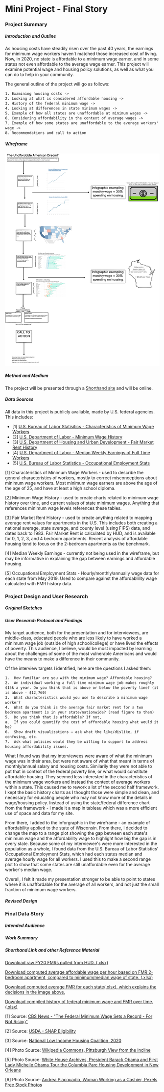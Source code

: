 # Mini Project - Final Story

### Project Summary

##### Introduction and Outline

As housing costs have steadily risen over the past 40 years, the earnings for minimum wage workers haven't matched those increased cost of living. Now, in 2020, no state is affordable to a minimum wage earner, and in some states not even affordable to the average wage earner. This project will examine potential wage and housing policy solutions, as well as what you can do to help in your community.

The general outline of the project will go as follows:

    1. Examining housing costs ->
    2. Looking at what is considered affordable housing ->
    3. History of the federal minimum wage ->
    4. Looking at differences in state minimum wages ->
    5. Example of how all states are unaffordable at minimum wages ->
    6. Considering affordability in the context of average wages ->
    7. Example of how some states are unaffordable to the average workers' wage ->
    8. Recommendations and call to action

##### Wireframe

![Wireframe](revised_wireframe.png)

##### Method and Medium

The project will be presented through a [Shorthand site](https://carnegiemellon.shorthandstories.com/the-unaffordable-american-dream/index.html) and will be online.

##### Data Sources

All data in this project is publicly avaliable, made by U.S. federal agencies. This includes:

 - [1] [U.S. Bureau of Labor Statisitics - Characteristics of Minimum Wage Workers](https://www.bls.gov/opub/reports/minimum-wage/2019/home.htm)
 - [2] [U.S. Department of Labor - Minimum Wage History](https://www.dol.gov/agencies/whd/state/minimum-wage/history)
 - [3] [U.S. Department of Housing and Urban Development - Fair Market Rent History](https://www.huduser.gov/portal/datasets/fmr.html#history)
 - [4] [U.S. Department of Labor - Median Weekly Earnings of Full Time Workers](https://www.bls.gov/webapps/legacy/cpswktab3.htm)
 - [5] [U.S. Bureau of Labor Statistics - Occupational Employment Stats](https://www.bls.gov/oes/current/oessrcst.htm)

[1] Characteristics of Minimum Wage Workers - used to describe the general characteristics of workers, mostly to correct misconceptions about minimum wage workers. Most minimum wage earners are above the age of the age of 25, and have at least a high school diploma.

[2] Minimum Wage History - used to create charts related to minimum wage history over time, and current values of state minimum wages. Anything that references minimum wage levels references these tables.

[3] Fair Market Rent History - used to create anything related to mapping average rent values for apartments in the U.S. This includes both creating a national average, state average, and county level (using FIPS) data, and dates back to 1983. Fair Market Rent is calculated by HUD, and is available for 0, 1, 2, 3, and 4 bedroom apartments. Recent analysis of affordable housing tend to focus on the 2-bedroom apartments as the benchmark.

[4] Median Weekly Earnings - currently not being used in the wireframe, but may be informative in explaining the gap between earnings and affordable housing.

[5] Occupational Employment Stats - Hourly/monthly/annually wage data for each state from May 2019. Used to compare against the affordablility wage calculated with FMR history data.

### Project Design and User Research

##### Original Sketches

##### User Research Protocol and Findings

My target audience, both for the presentation and for interviewees, are middle-class, educated people who are less likely to have worked a minimum wage job (outside of high school/college) or have lived the effects of poverty. This audience, I believe, would be most impacted by learning about the challenges of some of the most vulnerable Americans and would have the means to make a difference in their community.

Of the interview targets I identified, here are the questions I asked them:

    1.	How familiar are you with the minimum wage? Affordable housing?
    2.	An individual working a full time minimum wage job makes roughly $15k a year. Do you think that is above or below the poverty line? (it is above - $12,760)
    3.	What characteristics would you use to describe a minimum wage worker?
    4.	What do you think is the average fair market rent for a two bedroom apartment is in your state/nationwide? (read figure to them)
    5.	Do you think that is affordable? If not,
    a.	If you could quantify the cost of affordable housing what would it be?
    6.	Show draft visualizations – ask what the like/dislike, if confusing, etc.
    7.	Ask what policies would they be willing to support to address housing affordability issues.

What I found was that my interviewees were aware of what the minimum wage was in their area, but were not aware of what that meant in terms of monthly/annual salary and housing costs. Similarily they were not able to put that in context of the federal poverty line, or what would constitute affordable housing. They seemed less interested in the characteristics of the minimum wage workers and instead the context of average workers within a state. This caused me to rework a lot of the second half framework. I kept the basic history charts as I thought those were simple and clean, and necessary for educating people who may not know more of the details in wage/housing policy. Instead of using the state/federal difference chart from the framework - I made it a map in tableau which was a more efficient use of space and data for my site.

From there, I added to the inforgraphic in the wireframe - an example of affordability applied to the state of Wisconsin. From there, I decided to change the map to a range plot showing the gap between each state's minimum wage and the affordability wage to highlight how big the gap is in every state. Because some of my interviewee's were more interested in the population as a whole, I found data from the U.S. Bureau of Labor Statistics' Occupational Employment Stats, which had each states median and average hourly wage for all workers. I used this to make a second range plot to show that some states are still unaffordable even for the average worker's median wage.

Overall, I felt it made my presentation stronger to be able to point to states where it is unaffordable for the average of all workers, and not just the small fraction of minimum wage workers.

##### Revised Design

### Final Data Story

##### Intended Audience

##### Work Summary

##### Shorthand Link and other Reference Material

<a href="https://github.com/jcboyle2/Boyle-Portfolio/blob/master/FY20_4050_FMRs_rev.xlsx?raw=true">Download raw FY20 FMRs pulled from HUD. (.xlsx)</a>

<a href="https://github.com/jcboyle2/Boyle-Portfolio/blob/master/affordable_wages_per_state_average.xlsx?raw=true">Download computed average affordable wage per hour based on FMR 2-bedroom apartment, compared to minimum/median wage of state. (.xlsx)</a>

<a href="https://github.com/jcboyle2/Boyle-Portfolio/blob/master/average_fair_market_rent.xlsx?raw=true">Download computed average FMR for each state(.xlsx), which explains the decisions in the image above.</a>

<a href="https://github.com/jcboyle2/Boyle-Portfolio/blob/master/wage_fmr_over_time.xlsx?raw=true">Download compiled history of federal minimum wage and FMR over time. (.xlsx)</a>

[1] Source: [CBS News - "The Federal Minimum Wage Sets a Record - For Not Rising"](https://www.cbsnews.com/news/federal-minimum-wage-sets-record-for-length-with-no-increase/)

[2] Source: [USDA - SNAP Eligibility](https://www.fns.usda.gov/snap/recipient/eligibility)

[3] Source: [National Low Income Housing Coalition, 2020](https://reports.nlihc.org/oor/about)

[4] Photo Source: [Wikipedia Commons, Pittsburgh View from the Incline](https://commons.wikimedia.org/wiki/File:Pittsburgh_view-from-incline_sm.jpg)

[5] Photo Source: [White House Archives, President Barack Obama and First Lady Michelle Obama Tour the Columbia Parc Housing Development in New Orleans](https://obamawhitehouse.archives.gov/press-60)

[6] Photo Source: [Andrea Piacquadio, Woman Working as a Cashier, Pexels Free Stock Photos](https://www.pexels.com/photo/woman-working-as-a-cashier-3801439/)
